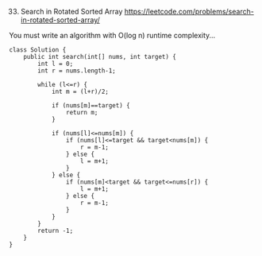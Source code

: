 33. Search in Rotated Sorted Array
https://leetcode.com/problems/search-in-rotated-sorted-array/

You must write an algorithm with O(log n) runtime complexity...
```
class Solution {
    public int search(int[] nums, int target) {
        int l = 0;
        int r = nums.length-1;

        while (l<=r) {
            int m = (l+r)/2;
            
            if (nums[m]==target) {
                return m;
            }

            if (nums[l]<=nums[m]) {
                if (nums[l]<=target && target<nums[m]) {
                    r = m-1;
                } else {
                    l = m+1;
                }
            } else {
                if (nums[m]<target && target<=nums[r]) {
                    l = m+1;
                } else {
                    r = m-1;
                }
            }
        }
        return -1;
    }
}
```
